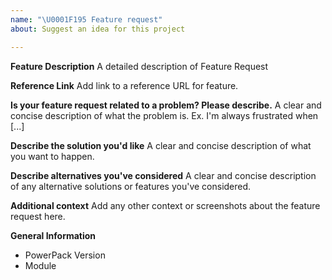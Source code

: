```yaml
---
name: "\U0001F195 Feature request"
about: Suggest an idea for this project

---
```


**Feature Description**
A detailed description of Feature Request

**Reference Link**
Add link to a reference URL for feature.

**Is your feature request related to a problem? Please describe.**
A clear and concise description of what the problem is. Ex. I'm always frustrated when [...]

**Describe the solution you'd like**
A clear and concise description of what you want to happen.

**Describe alternatives you've considered**
A clear and concise description of any alternative solutions or features you've considered.

**Additional context**
Add any other context or screenshots about the feature request here.

**General Information**
- PowerPack Version
- Module
